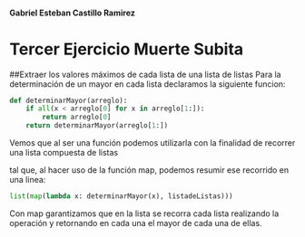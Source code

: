 #### Gabriel Esteban Castillo Ramirez
# Tercer Ejercicio Muerte Subita
##Extraer los valores máximos de cada lista de una lista de listas
Para la determinación de un mayor en cada lista declaramos la siguiente funcion:
```python
def determinarMayor(arreglo):
    if all(x < arreglo[0] for x in arreglo[1:]):
        return arreglo[0]
    return determinarMayor(arreglo[1:])
```
Vemos que al ser una función podemos utilizarla con la finalidad de  recorrer una lista compuesta de listas


tal que, al hacer uso de la función map, podemos resumir ese recorrido en una linea:
```python
list(map(lambda x: determinarMayor(x), listadeListas)))
```
Con map garantizamos que en la lista se recorra cada lista realizando la operación y retornando en cada una el mayor de cada una de ellas.


